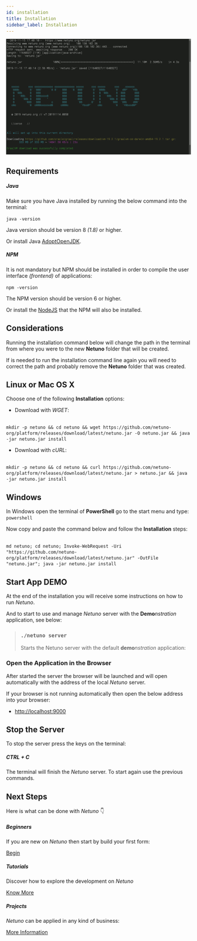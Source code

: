 ```yaml
---
id: installation
title: Installation
sidebar_label: Installation
---
```


![Installation](/docs/assets/comece/instalacao.gif)

## Requirements

##### Java

Make sure you have Java installed by running the below command into the terminal:

`java -version`

Java version should be version 8 _(1.8)_ or higher.

Or install Java <a href="https://adoptopenjdk.net/" target="_blank">AdoptOpenJDK</a>.

##### NPM

It is not mandatory but NPM should be installed in order to compile the user interface _(frontend)_ of applications:

`npm -version`

The NPM version should be version 6 or higher.

Or install the <a href="https://nodejs.org/" target="_blank">NodeJS</a> that the NPM will also be installed.

## Considerations

Running the installation command below will change the path in the terminal from where you were to the new **Netuno** folder that will be created.

If is needed to run the installation command line again you will need to correct the path and probably remove the **Netuno** folder that was created.

## Linux or Mac OS X

Choose one of the following **Installation** options:

* Download with *WGET*:

```plaintext

mkdir -p netuno && cd netuno && wget https://github.com/netuno-org/platform/releases/download/latest/netuno.jar -O netuno.jar && java -jar netuno.jar install

```

* Download with *cURL*:

```plaintext

mkdir -p netuno && cd netuno && curl https://github.com/netuno-org/platform/releases/download/latest/netuno.jar > netuno.jar && java -jar netuno.jar install

```

## Windows

In Windows open the terminal of **PowerShell** go to the start menu and type: `powershell`

Now copy and paste the command below and follow the **Installation** steps:

```plaintext

md netuno; cd netuno; Invoke-WebRequest -Uri "https://github.com/netuno-org/platform/releases/download/latest/netuno.jar" -OutFile "netuno.jar"; java -jar netuno.jar install

```

## Start App DEMO

At the end of the installation you will receive some instructions on how to run _Netuno_.

And to start to use and manage _Netuno_ server with the **Demo**_nstration_ application, see below:


> ### `./netuno server`
>
> Starts the Netuno server with the default **demo**_nstration_ application:

### Open the Application in the Browser

After started the server the browser will be launched and will open automatically with the address of the local _Netuno_ server.

If your browser is not running automatically then open the below address into your browser:

* <a href="http://localhost:9000" target="_blank">http://localhost:9000</a>

## Stop the Server

To stop the server press the keys on the terminal:

##### CTRL + C

The terminal will finish the _Netuno_ server. To start again use the previous commands.

## Next Steps

Here is what can be done with _Netuno_ 👇

##### Beginners

If you are new on _Netuno_ then start by build your first form:

<a class="button" href="/docs/en/academy/start/demonstration/form/">Begin</a>

##### Tutorials

Discover how to explore the development on _Netuno_

<a class="button" href="/docs/en/library/tutorials/">Know More</a>

##### Projects

_Netuno_ can be applied in any kind of business: 

<a class="button" href="/docs/en/business/introduction/">More Information</a>
